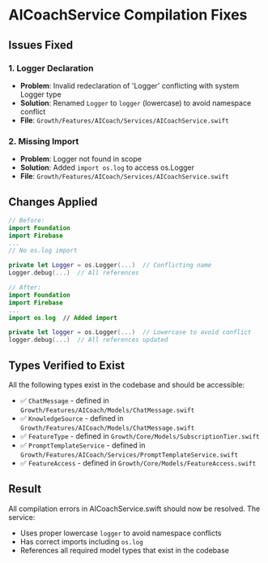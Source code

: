 # AICoachService Compilation Fixes

## Issues Fixed

### 1. Logger Declaration
- **Problem**: Invalid redeclaration of 'Logger' conflicting with system Logger type
- **Solution**: Renamed `Logger` to `logger` (lowercase) to avoid namespace conflict
- **File**: `Growth/Features/AICoach/Services/AICoachService.swift`

### 2. Missing Import
- **Problem**: Logger not found in scope  
- **Solution**: Added `import os.log` to access os.Logger
- **File**: `Growth/Features/AICoach/Services/AICoachService.swift`

## Changes Applied

```swift
// Before:
import Foundation
import Firebase
...
// No os.log import

private let Logger = os.Logger(...)  // Conflicting name
Logger.debug(...)  // All references

// After:
import Foundation
import Firebase
...
import os.log  // Added import

private let logger = os.Logger(...)  // Lowercase to avoid conflict
logger.debug(...)  // All references updated
```

## Types Verified to Exist
All the following types exist in the codebase and should be accessible:
- ✅ `ChatMessage` - defined in `Growth/Features/AICoach/Models/ChatMessage.swift`
- ✅ `KnowledgeSource` - defined in `Growth/Features/AICoach/Models/ChatMessage.swift`
- ✅ `FeatureType` - defined in `Growth/Core/Models/SubscriptionTier.swift`
- ✅ `PromptTemplateService` - defined in `Growth/Features/AICoach/Services/PromptTemplateService.swift`
- ✅ `FeatureAccess` - defined in `Growth/Core/Models/FeatureAccess.swift`

## Result
All compilation errors in AICoachService.swift should now be resolved. The service:
- Uses proper lowercase `logger` to avoid namespace conflicts
- Has correct imports including `os.log`
- References all required model types that exist in the codebase